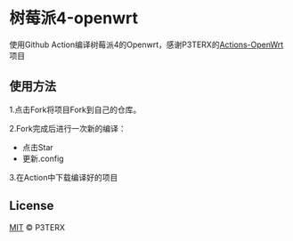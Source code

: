 # 树莓派4-openwrt

使用Github Action编译树莓派4的Openwrt，感谢P3TERX的[Actions-OpenWrt](https://github.com/P3TERX/Actions-OpenWrt)项目

## 使用方法

1.点击Fork将项目Fork到自己的仓库。  

2.Fork完成后进行一次新的编译：
- 点击Star  
- 更新.config  

3.在Action中下载编译好的项目

## License

[MIT](https://github.com/P3TERX/Actions-OpenWrt/blob/master/LICENSE) © P3TERX
